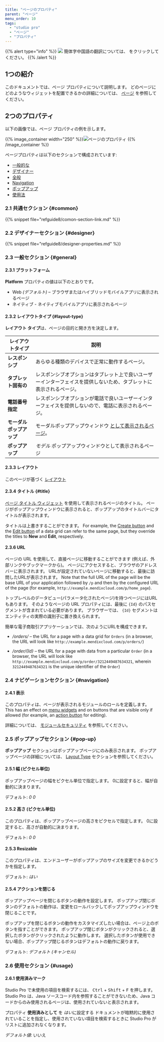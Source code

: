```yaml
---
title: "ページのプロパティ"
parent: "ページ"
menu_order: 10
tags:
  - "studio pro"
  - "ページ"
  - "プロパティ"
---
```


{{% alert type="info" %}}
<img src="attachments/chinese-translation/china.png" style="display: inline-block; margin: 0" /> 簡体字中国語の翻訳については、 [<unk> <unk> <unk>](https://cdn.mendix.tencent-cloud.com/documentation/refguide8/page-properties.pdf) をクリックしてください。
{{% /alert %}}

## 1つの紹介

このドキュメントでは、ページ プロパティについて説明します。 どのページにどのようなウィジェットを配置できるかの詳細については、 [ページ](pages) を参照してください。

## 2つのプロパティ

以下の画像では、ページ プロパティの例を示します。

{{% image_container width="250" %}}![ページのプロパティ](attachments/page/page-properties.png)
{{% /image_container %}}

ページプロパティは以下のセクションで構成されています:

* [一般的な](#common)
* [デザイナー](#designer)
* [全般](#general)
* [Navigation](#navigation)
* [ポップアップ](#pop-up)
* [使用法](#usage)

### 2.1 共通セクション {#common}

{{% snippet file="refguide8/comon-section-link.md" %}}

### 2.2 デザイナーセクション {#designer}

{{% snippet file="refguide8/designer-properties.md" %}}

### 2.3 一般セクション {#general}

#### 2.3.1 プラットフォーム

**Platform** プロパティの値は以下のとおりです。

* Web *(デフォルト)* – ブラウザまたはハイブリッドモバイルアプリに表示されるページ
* ネイティブ - ネイティブモバイルアプリに表示されるページ

#### 2.3.2 レイアウトタイプ {#layout-type}

**レイアウト タイプ**は、ページの目的と開き方を決定します。

| レイアウトタイプ       | 説明                                                                       |
| -------------- | ------------------------------------------------------------------------ |
| **レスポンシブ**     | あらゆる種類のデバイスで正常に動作するページ。                                                  |
| **タブレット固有の**   | レスポンシブオプションはタブレット上で良いユーザーインターフェイスを提供しないため、タブレットに表示されるページ。                |
| **電話番号指定**     | レスポンシブオプションが電話で良いユーザーインターフェイスを提供しないので、電話に表示されるページ。                       |
| **モーダルポップアップ** | モーダルポップアップウィンドウ [として表示されるページ](https://www.wikiwand.com/en/Modal_window)。 |
| **ポップアップ**     | *モデル* ポップアップウィンドウとして表示されるページ                                             |

#### 2.3.3 レイアウト

このページが基づく [レイアウト](layout)

#### 2.3.4 タイトル {#title}

[ページ タイトル ウィジェット](page-title) を使用して表示されるページのタイトル。 ページがポップアップウィンドウに表示されると、ポップアップのタイトルバーにタイトルが表示されます。

タイトルは上書きすることができます。 For example, the [Create button](control-bar) and the [Edit button](control-bar) of a data grid can refer to the same page, but they override the titles to **New** and **Edit**, respectively.

#### 2.3.6 URL

ページの URL を使用して、直接ページに移動することができます (例えば、外部リンクやブックマークから)。 ページにアクセスすると、ブラウザのアドレスバーに表示されます。 URLが設定されていないページに移動すると、最後に訪問したURLが表示されます。 Note that the full URL of the page will be the base URL of your application followed by `/p` and then by the configured URL of the page (for example, `http://example.mendixcloud.com/p/home_page`).

トップレベルのデータビュー(パラメータ化されたページ)を持つページにはURLもあります。 そのようなページの URL プロパティには、最後に `{Id}` のパスセグメントが含まれている必要があります。 ブラウザーでは、 `{Id}` セグメントはエンティティの実際の識別子に置き換えられます。

簡単な電子商取引アプリケーションでは、次のようにURLを構成できます。

* */orders/* – the URL for a page with a data grid for `Orders` (in a browser, the URL will look like `http://example.mendixcloud.com/p/orders/`)

* */order/{Id}* – the URL for a page with data from a particular `Order` (in a browser, the URL will look like `http://example.mendixcloud.com/p/order/3212449487634321`, wherein `3212449487634321` is the unique identifier of the `Order`)

### 2.4 ナビゲーションセクション {#navigation}

#### 2.4.1 表示

このプロパティは、ページが表示されるモジュールのロールを定義します。 This has an effect on [menu widgets](menu-widgets) and on buttons that are visible only if allowed (for example, an [action button](button-widgets) for editing).

詳細については、 [モジュールセキュリティ](module-security) を参照してください。

### 2.5 ポップアップセクション {#pop-up}

**ポップアップ** セクションはポップアップページにのみ表示されます。 ポップアップページの詳細については、 [Layout Type](#layout-type) セクションを参照してください。

#### 2.5.1 幅 (ピクセル単位)

ポップアップページの幅をピクセル単位で指定します。 0に設定すると、幅が自動的に決まります。

デフォルト: *0 0*

#### 2.5.2 高さ (ピクセル単位)

このプロパティは、ポップアップページの高さをピクセルで指定します。 0に設定すると、高さが自動的に決まります。

デフォルト: *0 0*

#### 2.5.3 Resizable

このプロパティは、エンドユーザーがポップアップのサイズを変更できるかどうかを指定します。

デフォルト: *はい*

#### 2.5.4 アクションを閉じる

ポップアップページを閉じるボタンの動作を設定します。 ポップアップ閉じボタンのデフォルトの動作は、変更をロールバックしてポップアップウィンドウを閉じることです。

ポップアップを閉じるボタンの動作をカスタマイズしたい場合は、ページ上のボタンを指すことができます。 ポップアップ閉じボタンがクリックされると、選択したボタンがクリックされたように動作します。 選択したボタンが使用できない場合、ポップアップ閉じるボタンはデフォルトの動作に戻ります。

デフォルト: *デフォルト (キャンセル)*

### 2.6 使用セクション {#usage}

#### 2.6.1 使用済みマーク

Studio Pro で未使用の項目を検索するには、 <kbd>Ctrl</kbd> + <kbd>Shift</kbd> + <kbd>F</kbd> を押します。 Studio Pro は、Java ソースコード内を参照することができないため、Java コードからのみ使用されるページは、使用されていないと表示されます。

プロパティ **使用済みとして** を *はい*に設定する ドキュメントが暗黙的に使用されていることを指定し、使用されていない項目を検索するときに Studio Pro がリストに追加されなくなります。

*デフォルト値*: いいえ
